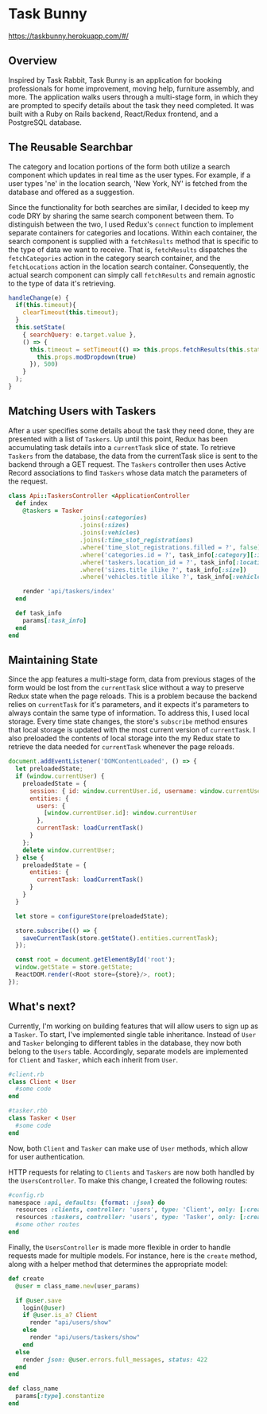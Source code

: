 # Task Bunny
https://taskbunny.herokuapp.com/#/

## Overview

Inspired by Task Rabbit, Task Bunny is an application for booking professionals for home improvement, moving help, furniture assembly, and more. The application walks users through a multi-stage form, in which they are prompted to specify details about the task they need completed. It was built with a Ruby on Rails backend, React/Redux frontend, and a PostgreSQL database.

## The Reusable Searchbar

The category and location portions of the form both utilize a search component which updates in real time as the user types. For example, if a user types 'ne' in the location search, 'New York, NY' is fetched from the database and offered as a suggestion.

Since the functionality for both searches are similar, I decided to keep my code DRY by sharing the same search component between them. To distinguish between the two, I used Redux's `connect` function to implement separate containers for categories and locations. Within each container, the search component is supplied with a `fetchResults` method that is specific to the type of data we want to receive. That is, `fetchResults` dispatches the `fetchCategories` action in the category search container, and the `fetchLocations` action in the location search container. Consequently, the actual search component can simply call `fetchResults` and remain agnostic to the type of data it's retrieving.

``` javascript
handleChange(e) {
  if(this.timeout){
    clearTimeout(this.timeout);
  }
  this.setState(
    { searchQuery: e.target.value },
    () => {
      this.timeout = setTimeout(() => this.props.fetchResults(this.state.searchQuery).then(() => {
        this.props.modDropdown(true)
      }), 500)
    }
  );
}
```

## Matching Users with Taskers

After a user specifies some details about the task they need done, they are presented with a list of `Taskers`. Up until this point, Redux has been accumulating task details into a `currentTask` slice of state. To retrieve `Taskers` from the database, the data from the currentTask slice is sent to the backend through a GET request. The `Taskers` controller then uses Active Record associations to find `Taskers` whose data match the parameters of the request.

``` ruby
class Api::TaskersController <ApplicationController
  def index
    @taskers = Tasker
                    .joins(:categories)
                    .joins(:sizes)
                    .joins(:vehicles)
                    .joins(:time_slot_registrations)
                    .where('time_slot_registrations.filled = ?', false)
                    .where('categories.id = ?', task_info[:category][:id])
                    .where('taskers.location_id = ?', task_info[:location][:id])
                    .where('sizes.title ilike ?', task_info[:size])
                    .where('vehicles.title ilike ?', task_info[:vehicle])

    render 'api/taskers/index'
  end

  def task_info
    params[:task_info]
  end
end
```

## Maintaining State

Since the app features a multi-stage form, data from previous stages of the form would be lost from the `currentTask` slice without a way to preserve Redux state when the page reloads. This is a problem because the backend relies on `currentTask` for it's parameters, and it expects it's parameters to always contain the same type of information. To address this, I used local storage. Every time state changes, the store's `subscribe` method ensures that local storage is updated with the most current version of `currentTask`. I also preloaded the contents of local storage into the my Redux state to retrieve the data needed for `currentTask` whenever the page reloads.

``` javascript
document.addEventListener('DOMContentLoaded', () => {
  let preloadedState;
  if (window.currentUser) {
    preloadedState = {
      session: { id: window.currentUser.id, username: window.currentUser.username, taskIds: [] },
      entities: {
        users: {
          [window.currentUser.id]: window.currentUser
        },
        currentTask: loadCurrentTask()
      }
    };
    delete window.currentUser;
  } else {
    preloadedState = {
      entities: {
        currentTask: loadCurrentTask()
      }
    }
  }

  let store = configureStore(preloadedState);

  store.subscribe(() => {
    saveCurrentTask(store.getState().entities.currentTask);
  });

  const root = document.getElementById('root');
  window.getState = store.getState;
  ReactDOM.render(<Root store={store}/>, root);
});
```

## What's next?

Currently, I'm working on building features that will allow users to sign up as a `Tasker`. To start, I've implemented single table inheritance. Instead of `User` and `Tasker` belonging to different tables in the database, they now both belong to the `Users` table. Accordingly, separate models are implemented for `Client` and `Tasker`, which each inherit from `User`.

```ruby
#client.rb
class Client < User
  #some code
end

#tasker.rbb
class Tasker < User
  #some code
end
```
Now, both ```Client``` and ```Tasker``` can make use of ```User``` methods, which allow for user authentication.

HTTP requests for relating to ```Clients``` and ```Taskers``` are now both handled by the ```UsersController```. To make this change, I created the following routes:

```ruby
#config.rb
namespace :api, defaults: {format: :json} do
  resources :clients, controller: 'users', type: 'Client', only: [:create]
  resources :taskers, controller: 'users', type: 'Tasker', only: [:create, :index]
  #some other routes
end
```

Finally, the ```UsersController``` is made more flexible in order to handle requests made for multiple models. For instance, here is the ```create``` method, along with a helper method that determines the appropriate model:

```ruby
def create
  @user = class_name.new(user_params)

  if @user.save
    login(@user)
    if @user.is_a? Client
      render "api/users/show"
    else
      render "api/users/taskers/show"
    end
  else
    render json: @user.errors.full_messages, status: 422
  end
end

def class_name
  params[:type].constantize
end
```
